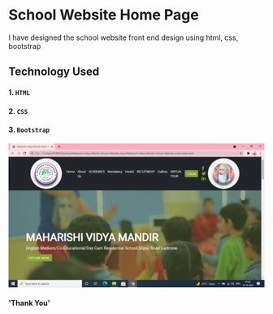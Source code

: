 # School Website Home Page

I  have designed the school website front end design using html, css, bootstrap
## Technology Used

#### 1. `HTML`
#### 2. `CSS`
#### 3. `Bootstrap `


<img src="assets/Screenshot (38).png">


#### 'Thank You'
